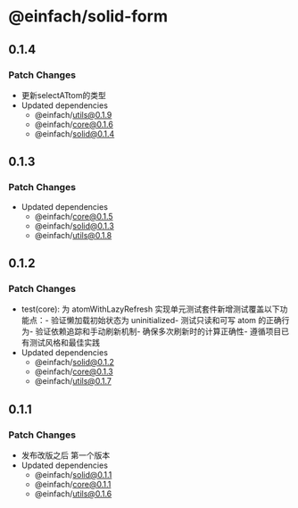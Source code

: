 # @einfach/solid-form

## 0.1.4

### Patch Changes

- 更新selectATtom的类型
- Updated dependencies
  - @einfach/utils@0.1.9
  - @einfach/core@0.1.6
  - @einfach/solid@0.1.4

## 0.1.3

### Patch Changes

- Updated dependencies
  - @einfach/core@0.1.5
  - @einfach/solid@0.1.3
  - @einfach/utils@0.1.8

## 0.1.2

### Patch Changes

- test(core): 为 atomWithLazyRefresh 实现单元测试套件新增测试覆盖以下功能点：- 验证懒加载初始状态为 uninitialized- 测试只读和可写 atom 的正确行为- 验证依赖追踪和手动刷新机制- 确保多次刷新时的计算正确性- 遵循项目已有测试风格和最佳实践
- Updated dependencies
  - @einfach/solid@0.1.2
  - @einfach/core@0.1.3
  - @einfach/utils@0.1.7

## 0.1.1

### Patch Changes

- 发布改版之后 第一个版本
- Updated dependencies
  - @einfach/solid@0.1.1
  - @einfach/core@0.1.1
  - @einfach/utils@0.1.6
